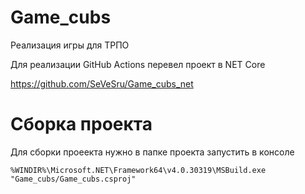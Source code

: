 # Game_cubs
Реализация игры для ТРПО

Для реализации GitHub Actions перевел проект в NET Core 

https://github.com/SeVeSru/Game_cubs_net

# Сборка проекта
Для сборки проеекта нужно в папке проекта запустить в консоле

`%WINDIR%\Microsoft.NET\Framework64\v4.0.30319\MSBuild.exe "Game_cubs/Game_cubs.csproj"`
